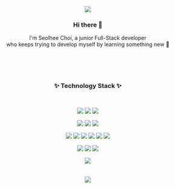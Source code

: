 <div align="center">

<img src="https://capsule-render.vercel.app/api?type=waving&color=gradient&height=180&section=header&text=SEOLHEE%20CHOI&animation=fadeIn&fontSize=90" />

### Hi there 👋
I'm Seolhee Choi, a junior Full-Stack developer <br>
who keeps trying to develop myself by learning something new 💪
<br>
<br>
<br>
<br>
<br>
### ✨ Technology Stack ✨
<br>

<img src="https://img.shields.io/badge/-Java-red?style=flat-square&logo=Java&logoColor=white"> <img src="https://img.shields.io/badge/-Oracle-f80000?style=flat-square&logo=Oracle&logoColor=white"> <img src="https://img.shields.io/badge/-Spring-6db33f?style=flat-square&logo=Spring&logoColor=white">


<img src="https://img.shields.io/badge/-Java%20Script-F7DF1E?style=flat-square&logo=JavaScript&logoColor=white"> <img src="https://img.shields.io/badge/-HTML-E34F26?style=flat-square&logo=HTML5&logoColor=white"> <img src="https://img.shields.io/badge/-CSS-1572B6?style=flat-square&logo=CSS3&logoColor=white">

<img src="https://img.shields.io/badge/-jQuery-0769AD?style=flat-square&logo=jQuery&logoColor=white"> <img src="https://img.shields.io/badge/-jsp-004027?style=flat-square"> <img src="https://img.shields.io/badge/-Ajax-220052?style=flat-square"> <img src="https://img.shields.io/badge/-MyBatis-6100A5?style=flat-square"> <img src="https://img.shields.io/badge/-Jstl-FF160B?style=flat-square"> <img src="https://img.shields.io/badge/-MVC-FFDB00?style=flat-square">
  

<img src="https://img.shields.io/badge/-SVN-809CC9?style=flat-square&logo=subversion&logoColor=white"> <img src="https://img.shields.io/badge/-Git-F05032?style=flat-square&logo=Git&logoColor=white"> <img src="https://img.shields.io/badge/-API-000000?style=flat-square">

<img src="https://img.shields.io/badge/-Apache%20Tomcat-F8DC75?style=flat-square&logo=Apache%20Tomcat&logoColor=white">
  
<br>
<br>
<br>
<img src="https://capsule-render.vercel.app/api?type=waving&color=gradient&height=150&section=footer" />

</div>

